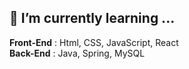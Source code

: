 ## 🌱 I’m currently learning ...
  <b>Front-End</b> : Html, CSS, JavaScript, React<br>
  <b>Back-End</b> : Java, Spring, MySQL
  
<!--
- 🔭 I’m currently working on ...

- 👯 I’m looking to collaborate on ...
- 🤔 I’m looking for help with ...
- 💬 Ask me about ...
- 📫 How to reach me: ...
- 😄 Pronouns: ...
- ⚡ Fun fact: ...
-->
